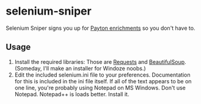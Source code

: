 # selenium-sniper
Selenium Sniper signs you up for [Payton enrichments](http://selenium.wpcp.org) so you don't have to.

## Usage
1. Install the required libraries:
Those are [Requests](http://docs.python-requests.org/en/latest/) and
[BeautifulSoup](http://www.crummy.com/software/BeautifulSoup/).
(Someday, I'll make an installer for Windoze noobs.)
2. Edit the included selenium.ini file to your preferences.
Documentation for this is included in the ini file itself.
If all of the text appears to be on one line, you're probably using Notepad on MS Windows.
Don't use Notepad. Notepad++ is loads better. Install it.
